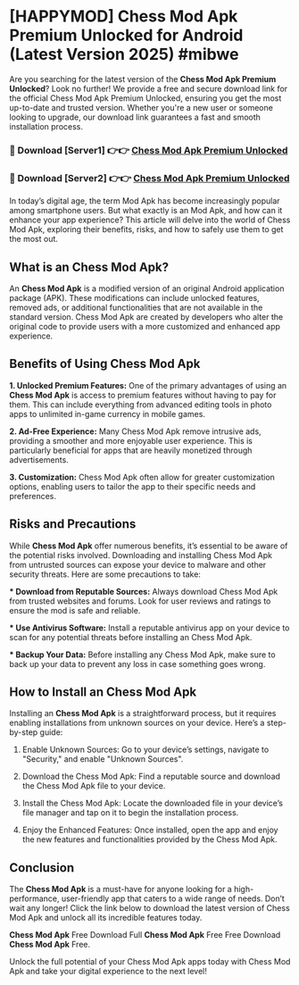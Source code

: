 # [HAPPYMOD] Chess Mod Apk Premium Unlocked for Android (Latest Version 2025) #mibwe

Are you searching for the latest version of the <strong>Chess Mod Apk Premium Unlocked</strong>? Look no further! We provide a free and secure download link for the official Chess Mod Apk Premium Unlocked, ensuring you get the most up-to-date and trusted version. Whether you're a new user or someone looking to upgrade, our download link guarantees a fast and smooth installation process.


<h3>🔴 Download [Server1] 👉👉 <a href="https://appsnew.pages.dev?q=Chess+Mod+Apk">Chess Mod Apk Premium Unlocked</a></h3>

<h3>🔴 Download [Server2] 👉👉 <a href="https://appsnew.pages.dev?q=Chess+Mod+Apk">Chess Mod Apk Premium Unlocked</a></h3>


In today’s digital age, the term Mod Apk has become increasingly popular among smartphone users. But what exactly is an Mod Apk, and how can it enhance your app experience? This article will delve into the world of Chess Mod Apk, exploring their benefits, risks, and how to safely use them to get the most out.


<h2>What is an Chess Mod Apk?</h2>

An <strong>Chess Mod Apk</strong> is a modified version of an original Android application package (APK). These modifications can include unlocked features, removed ads, or additional functionalities that are not available in the standard version. Chess Mod Apk are created by developers who alter the original code to provide users with a more customized and enhanced app experience.


<h2>Benefits of Using Chess Mod Apk</h2>

<strong> 1. Unlocked Premium Features:</strong> One of the primary advantages of using an <strong>Chess Mod Apk</strong> is access to premium features without having to pay for them. This can include everything from advanced editing tools in photo apps to unlimited in-game currency in mobile games.

<strong> 2. Ad-Free Experience:</strong> Many Chess Mod Apk remove intrusive ads, providing a smoother and more enjoyable user experience. This is particularly beneficial for apps that are heavily monetized through advertisements.

<strong> 3. Customization:</strong> Chess Mod Apk often allow for greater customization options, enabling users to tailor the app to their specific needs and preferences.


<h2>Risks and Precautions</h2>

While <strong>Chess Mod Apk</strong> offer numerous benefits, it’s essential to be aware of the potential risks involved. Downloading and installing Chess Mod Apk from untrusted sources can expose your device to malware and other security threats. Here are some precautions to take:

<strong> * Download from Reputable Sources:</strong> Always download Chess Mod Apk from trusted websites and forums. Look for user reviews and ratings to ensure the mod is safe and reliable.

<strong> * Use Antivirus Software:</strong> Install a reputable antivirus app on your device to scan for any potential threats before installing an Chess Mod Apk.

<strong> * Backup Your Data:</strong> Before installing any Chess Mod Apk, make sure to back up your data to prevent any loss in case something goes wrong.


<h2>How to Install an Chess Mod Apk</h2>

Installing an <strong>Chess Mod Apk</strong> is a straightforward process, but it requires enabling installations from unknown sources on your device. Here’s a step-by-step guide:

 1. Enable Unknown Sources: Go to your device’s settings, navigate to "Security," and enable "Unknown Sources".

 2. Download the Chess Mod Apk: Find a reputable source and download the Chess Mod Apk file to your device.

 3. Install the Chess Mod Apk: Locate the downloaded file in your device’s file manager and tap on it to begin the installation process.

 4. Enjoy the Enhanced Features: Once installed, open the app and enjoy the new features and functionalities provided by the Chess Mod Apk.


<h2><strong>Conclusion</strong></h2>

The <strong>Chess Mod Apk</strong> is a must-have for anyone looking for a high-performance, user-friendly app that caters to a wide range of needs. Don’t wait any longer! Click the link below to download the latest version of Chess Mod Apk and unlock all its incredible features today.

<strong>Chess Mod Apk</strong> Free Download Full <strong>Chess Mod Apk</strong> Free Free Download <strong>Chess Mod Apk</strong> Free.

Unlock the full potential of your Chess Mod Apk apps today with Chess Mod Apk and take your digital experience to the next level!